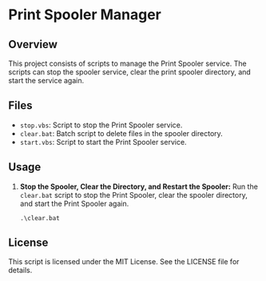 # Print Spooler Manager

## Overview
This project consists of scripts to manage the Print Spooler service. The scripts can stop the spooler service, clear the print spooler directory, and start the service again.

## Files
- `stop.vbs`: Script to stop the Print Spooler service.
- `clear.bat`: Batch script to delete files in the spooler directory.
- `start.vbs`: Script to start the Print Spooler service.

## Usage
1. **Stop the Spooler, Clear the Directory, and Restart the Spooler:**
   Run the `clear.bat` script to stop the Print Spooler, clear the spooler directory, and start the Print Spooler again.
   ```batch
   .\clear.bat
   ```
## License
This script is licensed under the MIT License. See the LICENSE file for details.


